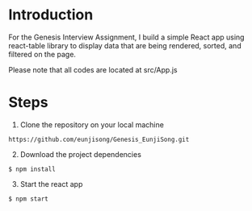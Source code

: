 # Introduction

For the Genesis Interview Assignment, I build a simple React app using react-table library to display data that are being rendered, sorted, and filtered on the page.

Please note that all codes are located at src/App.js

# Steps
1. Clone the repository on your local machine
```
https://github.com/eunjisong/Genesis_EunjiSong.git
```

2. Download the project dependencies
```
$ npm install
```



3. Start the react app
 ```
 $ npm start
 ```
